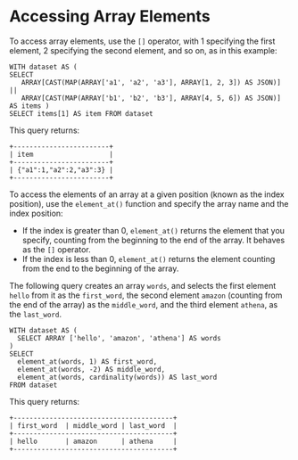 # Accessing Array Elements<a name="accessing-array-elements"></a>

To access array elements, use the `[]` operator, with 1 specifying the first element, 2 specifying the second element, and so on, as in this example:

```
WITH dataset AS (
SELECT
   ARRAY[CAST(MAP(ARRAY['a1', 'a2', 'a3'], ARRAY[1, 2, 3]) AS JSON)] ||
   ARRAY[CAST(MAP(ARRAY['b1', 'b2', 'b3'], ARRAY[4, 5, 6]) AS JSON)]
AS items )
SELECT items[1] AS item FROM dataset
```

This query returns:

```
+------------------------+
| item                   |
+------------------------+
| {"a1":1,"a2":2,"a3":3} |
+------------------------+
```

To access the elements of an array at a given position \(known as the index position\), use the `element_at()` function and specify the array name and the index position:
+ If the index is greater than 0, `element_at()` returns the element that you specify, counting from the beginning to the end of the array\. It behaves as the `[]` operator\.
+ If the index is less than 0, `element_at()` returns the element counting from the end to the beginning of the array\.

The following query creates an array `words`, and selects the first element `hello` from it as the `first_word`, the second element `amazon` \(counting from the end of the array\) as the `middle_word`, and the third element `athena`, as the `last_word`\.

```
WITH dataset AS (
  SELECT ARRAY ['hello', 'amazon', 'athena'] AS words
)
SELECT
  element_at(words, 1) AS first_word,
  element_at(words, -2) AS middle_word,
  element_at(words, cardinality(words)) AS last_word
FROM dataset
```

This query returns:

```
+----------------------------------------+
| first_word  | middle_word | last_word  |
+----------------------------------------+
| hello       | amazon      | athena     |
+----------------------------------------+
```